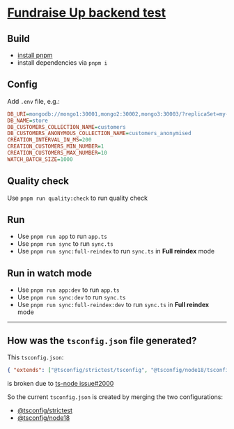# [Fundraise Up backend test](https://fundraiseup.notion.site/Backend-test-0e0e0961077e4e74bb6afc42dcf1759a)

## Build

- [install pnpm](https://pnpm.io/installation)
- install dependencies via `pnpm i`

## Config

Add `.env` file, e.g.:

```ini
DB_URI=mongodb://mongo1:30001,mongo2:30002,mongo3:30003/?replicaSet=my-replica-set
DB_NAME=store
DB_CUSTOMERS_COLLECTION_NAME=customers
DB_CUSTOMERS_ANONYMOUS_COLLECTION_NAME=customers_anonymised
CREATION_INTERVAL_IN_MS=200
CREATION_CUSTOMERS_MIN_NUMBER=1
CREATION_CUSTOMERS_MAX_NUMBER=10
WATCH_BATCH_SIZE=1000

```

## Quality check

Use `pnpm run quality:check` to run quality check

## Run

- Use `pnpm run app` to run `app.ts`
- Use `pnpm run sync` to run `sync.ts`
- Use `pnpm run sync:full-reindex` to run `sync.ts` in **Full reindex** mode

## Run in watch mode

- Use `pnpm run app:dev` to run `app.ts`
- Use `pnpm run sync:dev` to run `sync.ts`
- Use `pnpm run sync:full-reindex:dev` to run `sync.ts` in **Full reindex** mode

---

## How was the `tsconfig.json` file generated?

This `tsconfig.json`:

```json
{ "extends": ["@tsconfig/strictest/tsconfig", "@tsconfig/node18/tsconfig"] }
```

is broken due to [ts-node issue#2000](https://github.com/TypeStrong/ts-node/issues/2000)

So the current `tsconfig.json` is created by merging the two configurations:

- [@tsconfig/strictest](https://github.com/tsconfig/bases/blob/main/bases/strictest.json)
- [@tsconfig/node18](https://github.com/tsconfig/bases/blob/main/bases/node18.json)
